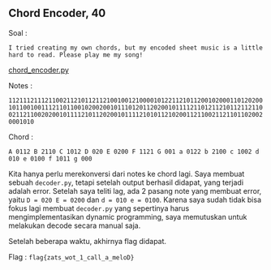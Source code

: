 ## Chord Encoder, 40 ##

Soal : 

`I tried creating my own chords, but my encoded sheet music is a little hard to read. Please play me my song!`

[chord_encoder.py](https://static.tjctf.org/da36df431da358250884ff9765e8c0c5f054b845aff31b85e37229159176bb9f_chord_encoder.py)

Notes : 

`1121112111211002112101121121001001210000101221121011200102000110120200101100100111211011001020020010111012011202001011112110121121011211211002112110020200101111210112020010111121010112102001121100211211011020020001010`

Chord :

`A 0112
B 2110
C 1012
D 020
E 0200
F 1121
G 001
a 0122
b 2100
c 1002
d 010
e 0100
f 1011
g 000`

Kita hanya perlu merekonversi dari notes ke chord lagi. Saya membuat sebuah `decoder.py`, tetapi setelah output berhasil didapat, yang terjadi adalah error.
Setelah saya teliti lag, ada 2 pasang note yang membuat error, yaitu `D = 020 E = 0200` dan `d = 010 e = 0100`. Karena saya sudah tidak bisa fokus lagi membuat `decoder.py` yang sepertinya harus mengimplementasikan dynamic programming, saya memutuskan untuk melakukan decode secara manual saja.

Setelah beberapa waktu, akhirnya flag didapat.

Flag : `flag{zats_wot_1_call_a_meloD}` 
